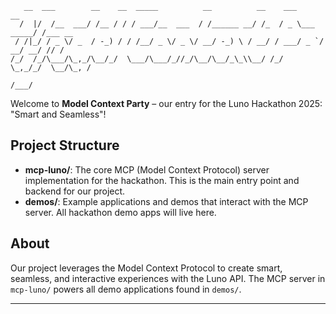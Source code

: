 ```
   __  ___        __    __  _____          __          __    ___           __
  /  |/  /__  ___/ /__ / / / ___/__  ___  / /______ __/ /_  / _ \___ _____/ /___ __
 / /|_/ / _ \/ _  / -_) / / /__/ _ \/ _ \/ __/ -_) \ / __/ / ___/ _ `/ __/ __/ // /
/_/  /_/\___/\_,_/\__/_/  \___/\___/_//_/\__/\__/_\_\\__/ /_/   \_,_/_/  \__/\_, /
                                                                            /___/
```

Welcome to **Model Context Party** – our entry for the Luno Hackathon 2025: "Smart and Seamless"!

## Project Structure

- **mcp-luno/**: The core MCP (Model Context Protocol) server implementation for the hackathon. This is the main entry point and backend for our project.
- **demos/**: Example applications and demos that interact with the MCP server. All hackathon demo apps will live here.

## About

Our project leverages the Model Context Protocol to create smart, seamless, and interactive experiences with the Luno API. The MCP server in `mcp-luno/` powers all demo applications found in `demos/`.

---
